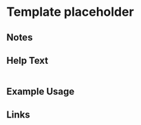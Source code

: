 # Template placeholder

Notes
-------

Help Text
-------
```

```

Example Usage
-------

Links
-------

